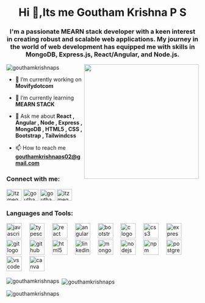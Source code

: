 <h1 align="center">Hi 👋,Its me Goutham Krishna P S</h1>
<h3 align="center">I'm a passionate MEARN stack developer with a keen interest in creating robust and scalable web applications. My journey in the world of web development has equipped me with skills in MongoDB, Express.js, React/Angular, and Node.js.</h3>
<img align="right" height="300" src="https://cdn.dribbble.com/users/1292677/screenshots/6139167/avento.gif"  />

<div align="left>
  <p align="left"> <img src="https://komarev.com/ghpvc/?username=gouthamkrishnaps&label=Profile%20views&color=0e75b6&style=flat" alt="gouthamkrishnaps" /> </p>

- 🔭 I’m currently working on **Movifydotcom**

- 🌱 I’m currently learning **MEARN STACK**

- 💬 Ask me about **React , Angular , Node , Express , MongoDB , HTML5 , CSS , Bootstrap , Tailwindcss**

- 📫 How to reach me **gouthamkrishnaps02@gmail.com**
</div>


<h3 align="left">Connect with me:</h3>
<p align="left">
<a href="https://twitter.com/itzmegouthamm" target="blank"><img align="center" src="https://raw.githubusercontent.com/rahuldkjain/github-profile-readme-generator/master/src/images/icons/Social/twitter.svg" alt="itzmegouthamm" height="30" width="40" /></a>
<a href="https://linkedin.com/in/gouthamkrishnaps" target="blank"><img align="center" src="https://raw.githubusercontent.com/rahuldkjain/github-profile-readme-generator/master/src/images/icons/Social/linked-in-alt.svg" alt="gouthamkrishnaps" height="30" width="40" /></a>
<a href="https://fb.com/goutham krishna ps" target="blank"><img align="center" src="https://raw.githubusercontent.com/rahuldkjain/github-profile-readme-generator/master/src/images/icons/Social/facebook.svg" alt="goutham krishna ps" height="30" width="40" /></a>
<a href="https://instagram.com/itzmegoutham" target="blank"><img align="center" src="https://raw.githubusercontent.com/rahuldkjain/github-profile-readme-generator/master/src/images/icons/Social/instagram.svg" alt="itzmegoutham" height="30" width="40" /></a>
</p>

<h3 align="left">Languages and Tools:</h3>
<div align="left">
  <img src="https://cdn.jsdelivr.net/gh/devicons/devicon/icons/javascript/javascript-original.svg" height="40" alt="javascript logo"  />
  <img width="12" />
  <img src="https://cdn.jsdelivr.net/gh/devicons/devicon/icons/typescript/typescript-original.svg" height="40" alt="typescript logo"  />
  <img width="12" />
  <img src="https://cdn.jsdelivr.net/gh/devicons/devicon/icons/react/react-original.svg" height="40" alt="react logo"  />
  <img width="12" />
  <img src="https://cdn.jsdelivr.net/gh/devicons/devicon/icons/angularjs/angularjs-original.svg" height="40" alt="angularjs logo"  />
  <img width="12" />
  <img src="https://cdn.jsdelivr.net/gh/devicons/devicon/icons/bootstrap/bootstrap-original.svg" height="40" alt="bootstrap logo"  />
  <img width="12" />
  <img src="https://cdn.jsdelivr.net/gh/devicons/devicon/icons/c/c-original.svg" height="40" alt="c logo"  />
  <img width="12" />
  <img src="https://cdn.jsdelivr.net/gh/devicons/devicon/icons/css3/css3-original.svg" height="40" alt="css3 logo"  />
  <img width="12" />
  <img src="https://cdn.jsdelivr.net/gh/devicons/devicon/icons/express/express-original.svg" height="40" alt="express logo"  />
  <img width="12" />
  <img src="https://cdn.jsdelivr.net/gh/devicons/devicon/icons/git/git-original.svg" height="40" alt="git logo"  />
  <img width="12" />
  <img src="https://cdn.jsdelivr.net/gh/devicons/devicon/icons/github/github-original.svg" height="40" alt="github logo"  />
  <img width="12" />
  <img src="https://cdn.jsdelivr.net/gh/devicons/devicon/icons/html5/html5-original.svg" height="40" alt="html5 logo"  />
  <img width="12" />
  <img src="https://cdn.jsdelivr.net/gh/devicons/devicon/icons/linkedin/linkedin-original.svg" height="40" alt="linkedin logo"  />
  <img width="12" />
  <img src="https://cdn.jsdelivr.net/gh/devicons/devicon/icons/mongodb/mongodb-original.svg" height="40" alt="mongodb logo"  />
  <img width="12" />
  <img src="https://cdn.jsdelivr.net/gh/devicons/devicon/icons/nodejs/nodejs-original.svg" height="40" alt="nodejs logo"  />
  <img width="12" />
  <img src="https://cdn.jsdelivr.net/gh/devicons/devicon/icons/npm/npm-original-wordmark.svg" height="40" alt="npm logo"  />
  <img width="12" />
  <img src="https://cdn.jsdelivr.net/gh/devicons/devicon/icons/postgresql/postgresql-original.svg" height="40" alt="postgresql logo"  />
  <img width="12" />
  <img src="https://cdn.jsdelivr.net/gh/devicons/devicon/icons/vscode/vscode-original.svg" height="40" alt="vscode logo"  />
  <img width="12" />
  <img src="https://cdn.jsdelivr.net/gh/devicons/devicon/icons/canva/canva-original.svg" height="40" alt="canva logo"  />
</div>

<p><img align="left" src="https://github-readme-stats.vercel.app/api/top-langs?username=gouthamkrishnaps&show_icons=true&locale=en&layout=compact" alt="gouthamkrishnaps" /></p>

<p>&nbsp;<img align="center" src="https://github-readme-stats.vercel.app/api?username=gouthamkrishnaps&show_icons=true&locale=en" alt="gouthamkrishnaps" /></p>

<p><img align="center" src="https://github-readme-streak-stats.herokuapp.com/?user=gouthamkrishnaps&" alt="gouthamkrishnaps" /></p>
